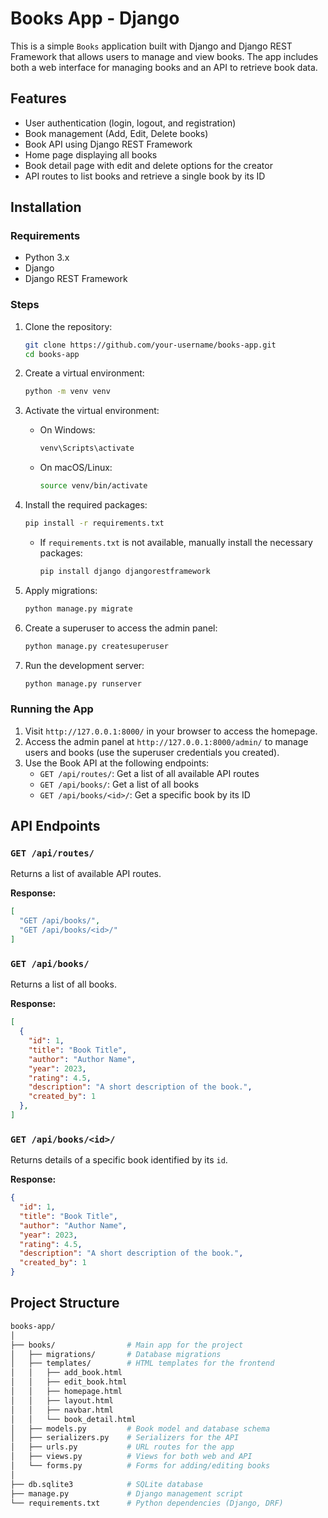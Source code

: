 # Books App - Django

This is a simple `Books` application built with Django and Django REST Framework that allows users to manage and view books. The app includes both a web interface for managing books and an API to retrieve book data.

## Features
- User authentication (login, logout, and registration)
- Book management (Add, Edit, Delete books)
- Book API using Django REST Framework
- Home page displaying all books
- Book detail page with edit and delete options for the creator
- API routes to list books and retrieve a single book by its ID

## Installation

### Requirements
- Python 3.x
- Django
- Django REST Framework

### Steps

1. Clone the repository:

    ```bash
    git clone https://github.com/your-username/books-app.git
    cd books-app
    ```

2. Create a virtual environment:

    ```bash
    python -m venv venv
    ```

3. Activate the virtual environment:
   - On Windows:

     ```bash
     venv\Scripts\activate
     ```

   - On macOS/Linux:

     ```bash
     source venv/bin/activate
     ```

4. Install the required packages:

    ```bash
    pip install -r requirements.txt
    ```

   - If `requirements.txt` is not available, manually install the necessary packages:

     ```bash
     pip install django djangorestframework
     ```

5. Apply migrations:

    ```bash
    python manage.py migrate
    ```

6. Create a superuser to access the admin panel:

    ```bash
    python manage.py createsuperuser
    ```

7. Run the development server:

    ```bash
    python manage.py runserver
    ```

### Running the App
1. Visit `http://127.0.0.1:8000/` in your browser to access the homepage.
2. Access the admin panel at `http://127.0.0.1:8000/admin/` to manage users and books (use the superuser credentials you created).
3. Use the Book API at the following endpoints:
    - `GET /api/routes/`: Get a list of all available API routes
    - `GET /api/books/`: Get a list of all books
    - `GET /api/books/<id>/`: Get a specific book by its ID

## API Endpoints

### `GET /api/routes/`
Returns a list of available API routes.

**Response:**

```json
[
  "GET /api/books/",
  "GET /api/books/<id>/"
]
```

### `GET /api/books/`
Returns a list of all books.


**Response:**

```json
[
  {
    "id": 1,
    "title": "Book Title",
    "author": "Author Name",
    "year": 2023,
    "rating": 4.5,
    "description": "A short description of the book.",
    "created_by": 1
  },
]
```

### `GET /api/books/<id>/`

Returns details of a specific book identified by its `id`.

**Response:**

```json
{
  "id": 1,
  "title": "Book Title",
  "author": "Author Name",
  "year": 2023,
  "rating": 4.5,
  "description": "A short description of the book.",
  "created_by": 1
}
```

## Project Structure

```bash
books-app/
│
├── books/                # Main app for the project
│   ├── migrations/       # Database migrations
│   ├── templates/        # HTML templates for the frontend
│   │   ├── add_book.html
│   │   ├── edit_book.html
│   │   ├── homepage.html
│   │   ├── layout.html
│   │   ├── navbar.html
│   │   └── book_detail.html
│   ├── models.py         # Book model and database schema
│   ├── serializers.py    # Serializers for the API
│   ├── urls.py           # URL routes for the app
│   ├── views.py          # Views for both web and API
│   └── forms.py          # Forms for adding/editing books
│
├── db.sqlite3            # SQLite database
├── manage.py             # Django management script
└── requirements.txt      # Python dependencies (Django, DRF)
```